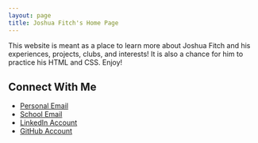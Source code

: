```yaml
---
layout: page
title: Joshua Fitch's Home Page
---
```


This website is meant as a place to learn more about Joshua Fitch and his experiences, projects, clubs, and interests! It is also a chance for him to practice his HTML and CSS. Enjoy!

## Connect With Me

* [Personal Email](mailto:jfitch007@outlook.com)
* [School Email](mailto:fitchj@purdue.edu)
* [LinkedIn Account](https://www.linkedin.com/in/joshdfitch/)
* [GitHub Account](https://github.com/Josh-Fitch)
